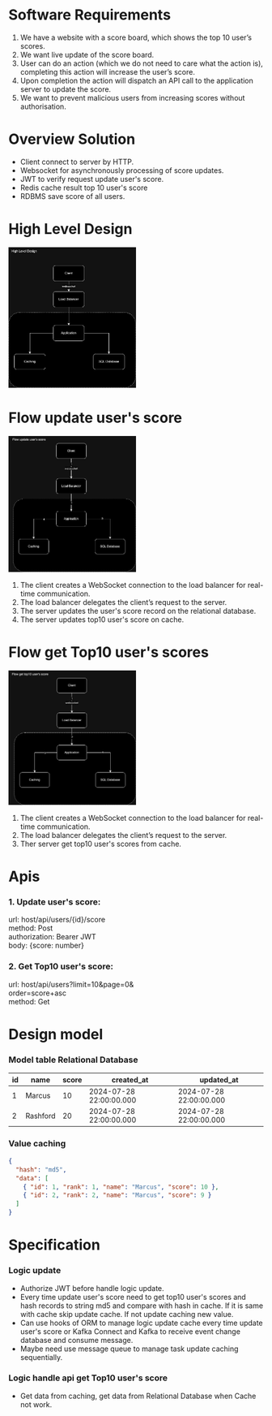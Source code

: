 # Software Requirements

1. We have a website with a score board, which shows the top 10 user’s scores.
2. We want live update of the score board.
3. User can do an action (which we do not need to care what the action is), completing this action will increase the user’s score.
4. Upon completion the action will dispatch an API call to the application server to update the score.
5. We want to prevent malicious users from increasing scores without authorisation.

# Overview Solution

- Client connect to server by HTTP.
  </br>
- Websocket for asynchronously processing of score updates.
  </br>
- JWT to verify request update user's score.
  </br>
- Redis cache result top 10 user's score
  </br>
- RDBMS save score of all users.

# High Level Design

<img width="50%" height = "50%" src="./high-level-design.png" alt="high-level-design" />

# Flow update user's score

<img width="50%" height = "50%" src="./update-score.png" alt="high-level-design" />

1. The client creates a WebSocket connection to the load balancer for real-time communication.
2. The load balancer delegates the client’s request to the server.
3. The server updates the user's score record on the relational database.
4. The server updates top10 user's score on cache.

# Flow get Top10 user's scores

<img width="50%" height = "50%" src="./get-top-10.png" alt="high-level-design" />

1. The client creates a WebSocket connection to the load balancer for real-time communication.
2. The load balancer delegates the client’s request to the server.
3. Ther server get top10 user's scores from cache.

# Apis

### 1. Update user's score:

url: host/api/users/{id}/score
</br>
method: Post
</br>
authorization: Bearer JWT
</br>
body: {score: number}

### 2. Get Top10 user's score:

url: host/api/users?limit=10&page=0&
</br>
order=score+asc
</br>
method: Get

# Design model

### Model table Relational Database

| id  | name     | score | created_at              | updated_at              |
| --- | -------- | ----- | ----------------------- | ----------------------- |
| 1   | Marcus   | 10    | 2024-07-28 22:00:00.000 | 2024-07-28 22:00:00.000 |
| 2   | Rashford | 20    | 2024-07-28 22:00:00.000 | 2024-07-28 22:00:00.000 |

### Value caching

```json
{
  "hash": "md5",
  "data": [
    { "id": 1, "rank": 1, "name": "Marcus", "score": 10 },
    { "id": 2, "rank": 2, "name": "Marcus", "score": 9 }
  ]
}
```

# Specification

### Logic update

- Authorize JWT before handle logic update.
- Every time update user's score need to get top10 user's scores and hash records to string md5 and compare with hash in cache.
  If it is same with cache skip update cache. If not update caching new value.
- Can use hooks of ORM to manage logic update cache every time update user's score or Kafka Connect and Kafka to receive event change database and consume message.
- Maybe need use message queue to manage task update caching sequentially.

### Logic handle api get Top10 user's score

- Get data from caching, get data from Relational Database when Cache not work.

